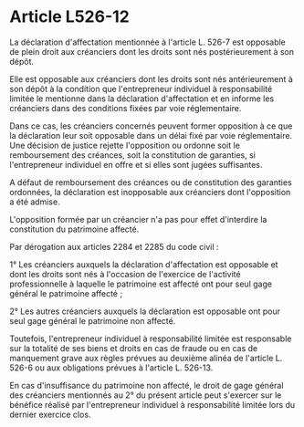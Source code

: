 # Article L526-12

La déclaration d'affectation mentionnée à l'article L. 526-7 est opposable de plein droit aux créanciers dont les droits sont nés postérieurement à son dépôt.

Elle est opposable aux créanciers dont les droits sont nés antérieurement à son dépôt à la condition que l'entrepreneur individuel à responsabilité limitée le mentionne dans la déclaration d'affectation et en informe les créanciers dans des conditions fixées par voie réglementaire.

Dans ce cas, les créanciers concernés peuvent former opposition à ce que la déclaration leur soit opposable dans un délai fixé par voie réglementaire. Une décision de justice rejette l'opposition ou ordonne soit le remboursement des créances, soit la constitution de garanties, si l'entrepreneur individuel en offre et si elles sont jugées suffisantes.

A défaut de remboursement des créances ou de constitution des garanties ordonnées, la déclaration est inopposable aux créanciers dont l'opposition a été admise.

L'opposition formée par un créancier n'a pas pour effet d'interdire la constitution du patrimoine affecté.

Par dérogation aux articles 2284 et 2285 du code civil :

1° Les créanciers auxquels la déclaration d'affectation est opposable et dont les droits sont nés à l'occasion de l'exercice de l'activité professionnelle à laquelle le patrimoine est affecté ont pour seul gage général le patrimoine affecté ;

2° Les autres créanciers auxquels la déclaration est opposable ont pour seul gage général le patrimoine non affecté.

Toutefois, l'entrepreneur individuel à responsabilité limitée est responsable sur la totalité de ses biens et droits en cas de fraude ou en cas de manquement grave aux règles prévues au deuxième alinéa de l'article L. 526-6 ou aux obligations prévues à l'article L. 526-13.

En cas d'insuffisance du patrimoine non affecté, le droit de gage général des créanciers mentionnés au 2° du présent article peut s'exercer sur le bénéfice réalisé par l'entrepreneur individuel à responsabilité limitée lors du dernier exercice clos.
